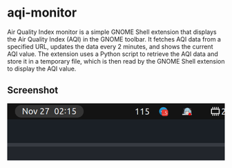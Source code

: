 # aqi-monitor
Air Quality Index monitor is a simple GNOME Shell extension that displays the Air Quality Index (AQI) in the GNOME toolbar. It fetches AQI data from a specified URL, updates the data every 2 minutes, and shows the current AQI value. The extension uses a Python script to retrieve the AQI data and store it in a temporary file, which is then read by the GNOME Shell extension to display the AQI value.

## Screenshot
![Screenshot](screenshot/sample.png)

